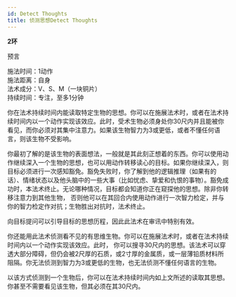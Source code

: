 ```yaml
---
id: Detect Thoughts
title: 侦测思想Detect Thoughts
---
```


**2环**

预言

施法时间：1动作  
施法距离：自身  
法术成分：V、S、M（一块铜片）  
持续时间：专注，至多1分钟  


你在法术持续时间内能读取特定生物的思想。你可以在施展法术时，或者在法术持续时间内以一个动作实现该效应。此时，受术生物必须身处你30尺内并且能被你看见，而你必须对其集中注意力。如果该生物智力为3或更低，或者不懂任何语言，则该生物不受影响。


你最初了解的是该生物的表面想法，一般就是其此刻正想着的东西。你可以使用动作继续深入一个生物的思想，也可以用动作转移读心的目标。如果你继续深入，则目标必须进行一次感知豁免。豁免失败时，你了解到他的逻辑推理（如果有的话）、情绪状态以及他头脑中的一些大事（比如忧虑、挚爱和仇恨的事物）。豁免成功时，本法术终止。无论哪种情况，目标都会知道你正在窥探他的思想。除非你转移注意力到其他生物，
否则他可以在其回合内使用动作进行一次智力检定，并与你的智力检定作对抗；生物胜出对抗时，法术终止。


向目标提问可以引导目标的思想历程，因此此法术在审讯中特别有效。


你还能用此法术侦测看不见的有思维生物。你可以在施展法术时，或者在法术持续时间内以一个动作实现该效应。此时，
你可以搜寻30尺内的思想。该法术可以穿透大部分障碍，但仍会被2尺厚的石质，或2寸厚的金属质，或一层薄铅质材料所阻隔。你无法侦测到智力为3或更低的生物，也无法侦测不懂任何语言的生物。


以该方式侦测到一个生物后，你可以在法术持续时间内如上文所述的读取其思想。你甚至不需要看见该生物，但其必须在其30尺内。
